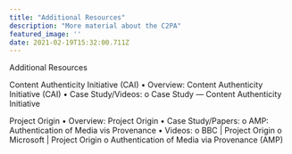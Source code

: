 ```yaml
---
title: "Additional Resources"
description: "More material about the C2PA"
featured_image: ''
date: 2021-02-19T15:32:00.711Z
---
```

Additional Resources

Content Authenticity Initiative (CAI)
•	Overview: Content Authenticity Initiative (CAI)
•	Case Study/Videos:
o	Case Study — Content Authenticity Initiative

Project Origin
•	Overview: Project Origin
•	Case Study/Papers: 
o	AMP: Authentication of Media vis Provenance
•	Videos:
o	BBC | Project Origin
o	Microsoft | Project Origin
o	Authentication of Media via Provenance (AMP)

